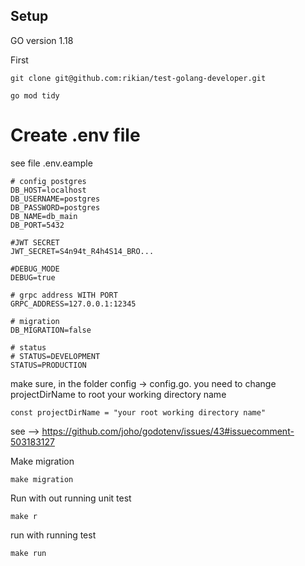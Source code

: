 ## Setup

GO version 1.18

First
```
git clone git@github.com:rikian/test-golang-developer.git

```
```
go mod tidy
```

# Create .env file
see file .env.eample
```
# config postgres
DB_HOST=localhost
DB_USERNAME=postgres
DB_PASSWORD=postgres
DB_NAME=db_main
DB_PORT=5432

#JWT SECRET
JWT_SECRET=S4n94t_R4h4S14_BRO...

#DEBUG_MODE
DEBUG=true

# grpc address WITH PORT
GRPC_ADDRESS=127.0.0.1:12345

# migration
DB_MIGRATION=false

# status
# STATUS=DEVELOPMENT
STATUS=PRODUCTION
```

make sure, in the folder config -> config.go. you need to change projectDirName to root your working directory name
```
const projectDirName = "your root working directory name"
```
see --> https://github.com/joho/godotenv/issues/43#issuecomment-503183127

Make migration
```
make migration
```

Run with out running unit test
```
make r
```
run with running test
```
make run
```